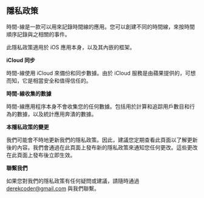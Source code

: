 ## 隱私政策

時間-線是一款可以用來記錄時間線的應用。您可以創建不同的時間線，來按時間順序記錄與之相關的事件。

此隱私政策適用於 iOS 應用本身，以及其內嵌的框架。

**iCloud 同步**

時間-線使用 iCloud 來備份和同步數據。由於 iCloud 服務是由蘋果提供的，可想而知，它是相當安全和值得信任的。

**時間-線收集的數據**

時間-線應用程序本身不會收集您的任何數據。包括用於計算和追踪用戶數目和行為的數據，以及統計應用奔潰的數據。

**本隱私政策的變更**

我們可能會不時地更新我們的隱私政策。因此，建議您定期查看此頁面以了解更新後的內容。我們會通過在此頁面上發布新的隱私政策來通知您任何更改。這些更改在此頁面上發布後立即生效。

**聯繫我們**

如果您對我們的隱私政策有任何疑問或建議，請隨時通過 derekcoder@gmail.com 與我們聯繫。
